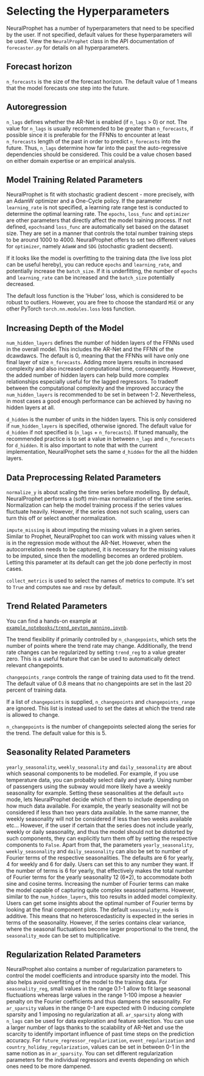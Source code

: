# Selecting the Hyperparameters

NeuralProphet has a number of hyperparameters that need to be specified by the user.
If not specified, default values for these hyperparameters will be used.
View the `NeuralProphet` class in the API documentation of `forecaster.py` for details on all hyperparameters.

## Forecast horizon
`n_forecasts` is the size of the forecast horizon.
The default value of 1 means that the model forecasts one step into the future.

## Autoregression
`n_lags` defines whether the AR-Net is enabled (if `n_lags` > 0) or not.
The value for `n_lags` is usually recommended to be greater than `n_forecasts`, if possible
since it is preferable for the FFNNs to encounter at least `n_forecasts` length of the past
in order to predict `n_forecasts` into the future. Thus, `n_lags` determine how far into the
past the auto-regressive dependencies should be considered. This could be a value chosen based
on either domain expertise or an empirical analysis.

## Model Training Related Parameters
NeuralProphet is fit with stochastic gradient descent - more precisely, with an AdamW optimizer and a One-Cycle policy.
If the parameter `learning_rate` is not specified, a learning rate range test is conducted to determine the optimal learning rate.
The `epochs`, `loss_func` and `optimizer` are other parameters that directly affect the model training process.
If not defined, `epochs`and `loss_func` are automatically set based on the dataset size. They are set in a manner that controls the total number training steps to be around 1000 to 4000.
NeuralProphet offers to set two different values for `optimizer`, namely `AdamW` and `SDG` (stochastic gradient decsent).

If it looks like the model is overfitting to the training data (the live loss plot can be useful hereby),
you can reduce `epochs`  and `learning_rate`, and potentially increase the `batch_size`.
If it is underfitting, the number of `epochs` and `learning_rate` can be increased and the `batch_size` potentially decreased.

The default loss function is the 'Huber' loss, which is considered to be robust to outliers.
However, you are free to choose the standard `MSE` or any other PyTorch `torch.nn.modules.loss` loss function.

## Increasing Depth of the Model
`num_hidden_layers` defines the number of hidden layers of the FFNNs used in the overall model. This includes the
AR-Net and the FFNN of the dcawdawcs. The default is 0, meaning that the FFNNs will have only one final layer
of size `n_forecasts`. Adding more layers results in increased complexity and also increased computational time, consequently.
However, the added number of hidden layers can help build more complex relationships especially useful for the lagged
regressors. To tradeoff between the computational complexity and the improved accuracy the `num_hidden_layers` is recommended
to be set in between 1-2. Nevertheless, in most cases a good enough performance can be achieved by having no hidden layers at all.

`d_hidden` is the number of units in the hidden layers. This is only considered if `num_hidden_layers` is specified,
otherwise ignored. The default value for `d_hidden` if not specified is (`n_lags` + `n_forecasts`). If tuned manually, the recommended
practice is to set a value in between `n_lags` and `n_forecasts` for `d_hidden`. It is also important to note that with the current
implementation, NeuralProphet sets the same `d_hidden` for the all the hidden layers.

## Data Preprocessing Related Parameters

`normalize_y` is about scaling the time series before modelling. By default, NeuralProphet performs a (soft) min-max normalization of the
time series. Normalization can help the model training process if the series values fluctuate heavily. However, if the series does
not such scaling, users can turn this off or select another normalization.

`impute_missing` is about imputing the missing values in a given series.
Similar to Prophet, NeuralProphet too can work with missing values when it is in the regression mode without the AR-Net.
However, when the autocorrelation needs to be captured, it is necessary for the missing values to be imputed, since then the modelling becomes an ordered problem.
Letting this parameter at its default can get the job done perfectly in most cases.

`collect_metrics` is used to select the names of metrics to compute. It's set to `True` and computes `mae` and `rmse` by default.


## Trend Related Parameters
You can find a hands-on example at [`example_notebooks/trend_peyton_manning.ipynb`](https://github.com/ourownstory/neural_prophet/blob/master/example_notebooks/trend_peyton_manning.ipynb).

The trend flexibility if primarily controlled by `n_changepoints`, which sets the number of points where the trend rate may change.
Additionally, the trend rate changes can be regularized by setting `trend_reg` to a value greater zero.
This is a useful feature that can be used to automatically detect relevant changepoints.

`changepoints_range` controls the range of training data used to fit the trend.
The default value of 0.8 means that no changepoints are set in the last 20 percent of training data.

If a list of `changepoints` is supplied, `n_changepoints` and `changepoints_range`  are ignored.
This list is instead used to set the dates at which the trend rate is allowed to change.

`n_changepoints` is the number of changepoints selected along the series for the trend. The default
value for this is 5.

## Seasonality Related Parameters
`yearly_seasonality`, `weekly_seasonality` and `daily_seasonality` are about which seasonal components to be modelled. For example, if you use temperature data,
you can probably select daily and yearly. Using number of passengers using the subway would more likely have a weekly seasonality for example.
Setting these seasonalities at the default `auto` mode, lets NeuralProphet decide which of them to include depending on how much data available. For example, the yearly seasonality will not
be considered if less than two years data available. In the same manner, the weekly seasonality will not be considered if less than two weeks available
etc... However, if the user if certain that the series does not include yearly, weekly or daily seasonality, and thus the model should not be
distorted by such components, they can explicitly turn them off by setting the respective components to `False`. Apart from that, the parameters
`yearly_seasonality`, `weekly_seasonality` and `daily_seasonality` can also be set to number of Fourier terms of the respective seasonalities.
The defaults are 6 for yearly, 4 for weekly and 6 for daily. Users can set this to any number they want. If the number of terms is 6 for yearly, that
effectively makes the total number of Fourier terms for the yearly seasonality 12 (6*2), to accommodate both sine and cosine terms.
Increasing the number of Fourier terms can make the model capable of capturing quite complex seasonal patterns. However, similar to the `num_hidden_layers`,
this too results in added model complexity. Users can get some insights about the optimal number of Fourier terms by looking at the final component
plots. The default `seasonality_mode` is additive. This means that no heteroscedasticity is expected in the series in terms of the seasonality.
However, if the series contains clear variance, where the seasonal fluctuations become larger proportional to the trend, the `seasonality_mode`
can be set to multiplicative.

## Regularization Related Parameters
NeuralProphet also contains a number of regularization parameters to control the model coefficients and introduce sparsity into the model. This also
helps avoid overfitting of the model to the training data. For `seasonality_reg`, small values in the range 0.1-1 allow to fit large seasonal
fluctuations whereas large values in the range 1-100 impose a heavier penalty on the Fourier coefficients and thus dampens the seasonality.
For `ar_sparsity` values in the range 0-1 are expected with 0 inducing complete sparsity and 1 imposing no regularization at all. `ar_sparsity` along with
 `n_lags` can be used for data exploration and feature selection. You can use a larger number of lags thanks to the scalability of AR-Net and use the scarcity
 to identify important influence of past time steps on the prediction accuracy. For `future_regressor_regularization`, `event_regularization` and `country_holiday_regularization`, values can be set in between 0-1 in the same notion
as in `ar_sparsity`. You can set different regularization parameters for the individual regressors and events depending on which ones need to be more
dampened.
